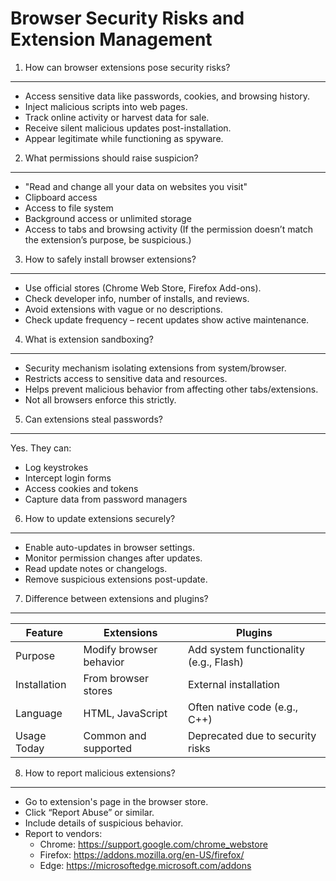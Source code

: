 
Browser Security Risks and Extension Management
===============================================

1. How can browser extensions pose security risks?
--------------------------------------------------
- Access sensitive data like passwords, cookies, and browsing history.
- Inject malicious scripts into web pages.
- Track online activity or harvest data for sale.
- Receive silent malicious updates post-installation.
- Appear legitimate while functioning as spyware.

2. What permissions should raise suspicion?
-------------------------------------------
- "Read and change all your data on websites you visit"
- Clipboard access
- Access to file system
- Background access or unlimited storage
- Access to tabs and browsing activity
(If the permission doesn’t match the extension’s purpose, be suspicious.)

3. How to safely install browser extensions?
--------------------------------------------
- Use official stores (Chrome Web Store, Firefox Add-ons).
- Check developer info, number of installs, and reviews.
- Avoid extensions with vague or no descriptions.
- Check update frequency – recent updates show active maintenance.

4. What is extension sandboxing?
--------------------------------
- Security mechanism isolating extensions from system/browser.
- Restricts access to sensitive data and resources.
- Helps prevent malicious behavior from affecting other tabs/extensions.
- Not all browsers enforce this strictly.

5. Can extensions steal passwords?
----------------------------------
Yes. They can:
- Log keystrokes
- Intercept login forms
- Access cookies and tokens
- Capture data from password managers

6. How to update extensions securely?
-------------------------------------
- Enable auto-updates in browser settings.
- Monitor permission changes after updates.
- Read update notes or changelogs.
- Remove suspicious extensions post-update.

7. Difference between extensions and plugins?
---------------------------------------------
| Feature       | Extensions                       | Plugins                                |
|---------------|----------------------------------|----------------------------------------|
| Purpose       | Modify browser behavior          | Add system functionality (e.g., Flash) |
| Installation  | From browser stores              | External installation                  |
| Language      | HTML, JavaScript                 | Often native code (e.g., C++)          |
| Usage Today   | Common and supported             | Deprecated due to security risks       |

8. How to report malicious extensions?
--------------------------------------
- Go to extension's page in the browser store.
- Click “Report Abuse” or similar.
- Include details of suspicious behavior.
- Report to vendors:
  - Chrome: https://support.google.com/chrome_webstore
  - Firefox: https://addons.mozilla.org/en-US/firefox/
  - Edge: https://microsoftedge.microsoft.com/addons
